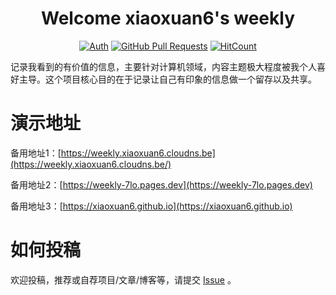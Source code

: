 <div align="center">
<h1>Welcome xiaoxuan6's weekly</h1>

[![Auth](https://img.shields.io/badge/Auth-xiaoxuan6-ff69b4)](https://github.com/xiaoxuan6)
[![GitHub Pull Requests](https://img.shields.io/github/stars/xiaoxuan6/weekly)](https://github.com/xiaoxuan6/weekly/stargazers)
[![HitCount](https://views.whatilearened.today/views/github/xiaoxuan6/weekly.svg)](https://github.com/xiaoxuan6/weekly)

</div>
  
记录我看到的有价值的信息，主要针对计算机领域，内容主题极大程度被我个人喜好主导。这个项目核心目的在于记录让自己有印象的信息做一个留存以及共享。

# 演示地址
备用地址1：[https://weekly.xiaoxuan6.cloudns.be](https://weekly.xiaoxuan6.cloudns.be/)

备用地址2：[https://weekly-7lo.pages.dev](https://weekly-7lo.pages.dev)

备用地址3：[https://xiaoxuan6.github.io](https://xiaoxuan6.github.io)

# 如何投稿

欢迎投稿，推荐或自荐项目/文章/博客等，请提交 [Issue](https://github.com/xiaoxuan6/weekly/issues/new/choose) 。
